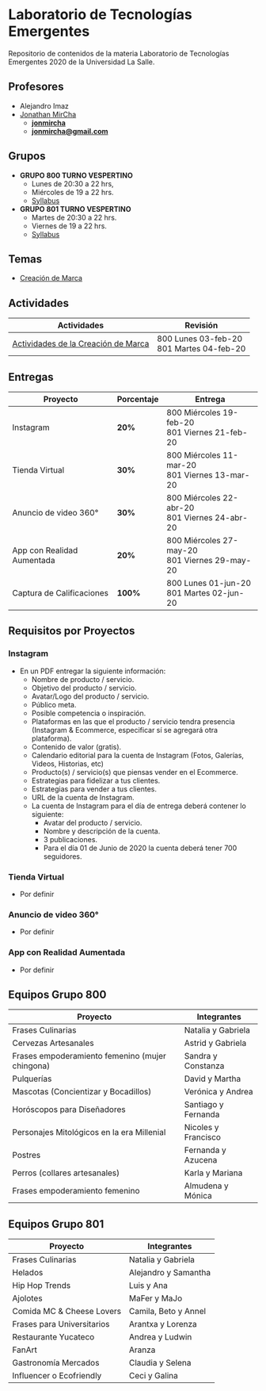 # Laboratorio de Tecnologías Emergentes

Repositorio de contenidos de la materia Laboratorio de Tecnologías Emergentes 2020 de la Universidad La Salle.

## Profesores

- Alejandro Imaz
- [Jonathan MirCha](http://jonmircha.com)
  - **[jonmircha](https://youtube.com/jonmircha)**
  - **[jonmircha@gmail.com](mailto:jonmircha@gmail.com)**

## Grupos

- **GRUPO 800 TURNO VESPERTINO**
  - Lunes de 20:30 a 22 hrs,
  - Miércoles de 19 a 22 hrs.
  - [Syllabus](./pdf/LabEmergentes2020_800.pdf)
- **GRUPO 801 TURNO VESPERTINO**
  - Martes de 20:30 a 22 hrs.
  - Viernes de 19 a 22 hrs.
  - [Syllabus](./pdf/LabEmergentes2020_801.pdf)

## Temas

- [Creación de Marca](./mds/Marca.md)

## Actividades

| Actividades                                                       | Revisión                                     |
| ----------------------------------------------------------------- | -------------------------------------------- |
| [Actividades de la Creación de Marca](./mds/Marca.md#actividades) | 800 Lunes 03-feb-20 <br>801 Martes 04-feb-20 |

## Entregas

| Proyecto                   | Porcentaje | Entrega                                           |
| -------------------------- | ---------- | ------------------------------------------------- |
| Instagram                  | **20%**    | 800 Miércoles 19-feb-20 <br>801 Viernes 21-feb-20 |
| Tienda Virtual             | **30%**    | 800 Miércoles 11-mar-20 <br>801 Viernes 13-mar-20 |
| Anuncio de video 360°      | **30%**    | 800 Miércoles 22-abr-20 <br>801 Viernes 24-abr-20 |
| App con Realidad Aumentada | **20%**    | 800 Miércoles 27-may-20 <br>801 Viernes 29-may-20 |
| Captura de Calificaciones  | **100%**   | 800 Lunes 01-jun-20 <br>801 Martes 02-jun-20      |

## Requisitos por Proyectos

### Instagram

- En un PDF entregar la siguiente información:
  - Nombre de producto / servicio.
  - Objetivo del producto / servicio.
  - Avatar/Logo del producto / servicio.
  - Público meta.
  - Posible competencia o inspiración.
  - Plataformas en las que el producto / servicio tendra presencia (Instagram & Ecommerce, especificar sí se agregará otra plataforma).
  - Contenido de valor (gratis).
  - Calendario editorial para la cuenta de Instagram (Fotos, Galerías, Videos, Historias, etc)
  - Producto(s) / servicio(s) que piensas vender en el Ecommerce.
  - Estrategias para fidelizar a tus clientes.
  - Estrategias para vender a tus clientes.
  - URL de la cuenta de Instagram.
  - La cuenta de Instagram para el día de entrega deberá contener lo siguiente:
    - Avatar del producto / servicio.
    - Nombre y descripción de la cuenta.
    - 3 publicaciones.
    - Para el día 01 de Junio de 2020 la cuenta deberá tener 700 seguidores.

### Tienda Virtual

- Por definir

### Anuncio de video 360°

- Por definir

### App con Realidad Aumentada

- Por definir

## Equipos Grupo 800

| Proyecto                                        | Integrantes         |
| ----------------------------------------------- | ------------------- |
| Frases Culinarias                               | Natalia y Gabriela  |
| Cervezas Artesanales                            | Astrid y Gabriela   |
| Frases empoderamiento femenino (mujer chingona) | Sandra y Constanza  |
| Pulquerías                                      | David y Martha      |
| Mascotas (Concientizar y Bocadillos)            | Verónica y Andrea   |
| Horóscopos para Diseñadores                     | Santiago y Fernanda |
| Personajes Mitológicos en la era Millenial      | Nicoles y Francisco |
| Postres                                         | Fernanda y Azucena  |
| Perros (collares artesanales)                   | Karla y Mariana     |
| Frases empoderamiento femenino                  | Almudena y Mónica   |

## Equipos Grupo 801

| Proyecto                   | Integrantes          |
| -------------------------- | -------------------- |
| Frases Culinarias          | Natalia y Gabriela   |
| Helados                    | Alejandro y Samantha |
| Hip Hop Trends             | Luis y Ana           |
| Ajolotes                   | MaFer y MaJo         |
| Comida MC & Cheese Lovers  | Camila, Beto y Annel |
| Frases para Universitarios | Arantxa y Lorenza    |
| Restaurante Yucateco       | Andrea y Ludwin      |
| FanArt                     | Aranza               |
| Gastronomía Mercados       | Claudia y Selena     |
| Influencer o Ecofriendly   | Ceci y Galina        |
